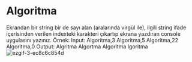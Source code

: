 # Algoritma
Ekrandan bir string bir de sayı alan (aralarında virgül ile), ilgili string ifade içerisinden verilen indexteki karakteri çıkartıp ekrana yazdıran console uygulasını yazınız.  Örnek: Input: Algoritma,3 Algoritma,5 Algoritma,22 Algoritma,0  Output: Algritma Algortma Algoritma lgoritma
![ezgif-3-ec8c6c854d](https://github.com/Hossein-Babakhani/Algoritma/assets/169270653/95288c55-d351-4c4e-8543-5c82e953a251)
